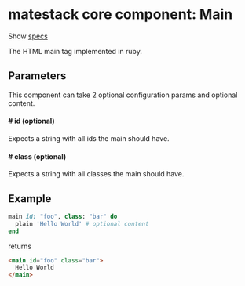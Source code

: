 # matestack core component: Main

Show [specs](/spec/usage/components/main_spec.rb)

The HTML main tag implemented in ruby.

## Parameters

This component can take 2 optional configuration params and optional content.

#### # id (optional)
Expects a string with all ids the main should have.

#### # class (optional)
Expects a string with all classes the main should have.

## Example

```ruby
main id: "foo", class: "bar" do
  plain 'Hello World' # optional content
end
```

returns

```html
<main id="foo" class="bar">
  Hello World
</main>
```
